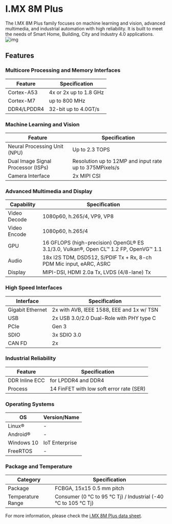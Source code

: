 # I.MX 8M Plus

The I.MX 8M Plus family focuses on machine learning and vision, advanced multimedia, and industrial automation with high reliability. It is built to meet the needs of Smart Home, Building, City and Industry 4.0 applications.
![img](/img/pi-one/hardware/processor-brief/architecture.png)

## Features

### Multicore Processing and Memory Interfaces
| Feature | Specification |
|---------|---------------|
| Cortex-A53 | 4x or 2x up to 1.8 GHz |
| Cortex-M7 | up to 800 MHz |
| DDR4/LPDDR4 | 32-bit up to 4.0GT/s |

### Machine Learning and Vision
| Feature | Specification |
|---------|---------------|
| Neural Processing Unit (NPU) | Up to 2.3 TOPS |
| Dual Image Signal Processor (ISPs) | Resolution up to 12MP and input rate up to 375MPixels/s |
| Camera Interface | 2x MIPI CSI |

### Advanced Multimedia and Display
| Capability | Specification |
|------------|---------------|
| Video Decode | 1080p60, h.265/4, VP9, VP8 |
| Video Encode | 1080p60, h.265/4 |
| GPU | 16 GFLOPS (high-precision) OpenGL® ES 3.1/3.0, Vulkan®, Open CL™ 1.2 FP, OpenVG™ 1.1 |
| Audio | 18x I2S TDM, DSD512, S/PDIF Tx + Rx, 8-ch PDM Mic input, eARC, ASRC |
| Display | MIPI-DSI, HDMI 2.0a Tx, LVDS (4/8-lane) Tx |

### High Speed Interfaces
| Interface | Specification |
|-----------|---------------|
| Gigabit Ethernet | 2x with AVB, IEEE 1588, EEE and 1x w/ TSN |
| USB | 2x USB 3.0/2.0 Dual-Role with PHY type C |
| PCIe | Gen 3 |
| SDIO | 3x SDIO 3.0 |
| CAN FD | 2x |

### Industrial Reliability
| Feature | Specification |
|---------|---------------|
| DDR Inline ECC | for LPDDR4 and DDR4 |
| Process | 14 FinFET with low soft error rate (SER) |

### Operating Systems
| OS | Version/Name |
|----|-------------|
| Linux® | - |
| Android® | - |
| Windows 10 | IoT Enterprise |
| FreeRTOS | - |

### Package and Temperature
| Category | Specification |
|-----------|---------------|
| Package | FCBGA, 15x15 0.5 mm pitch |
| Temperature Range | Consumer (0 °C to 95 °C Tj) / Industrial (-40 °C to 105 °C Tj) |

For more information, please check the [i.MX 8M Plus data sheet](../datasheets/datasheets.md).